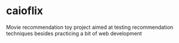# caioflix
Movie recommendation toy project aimed at testing recommendation techniques besides practicing a bit of web development
